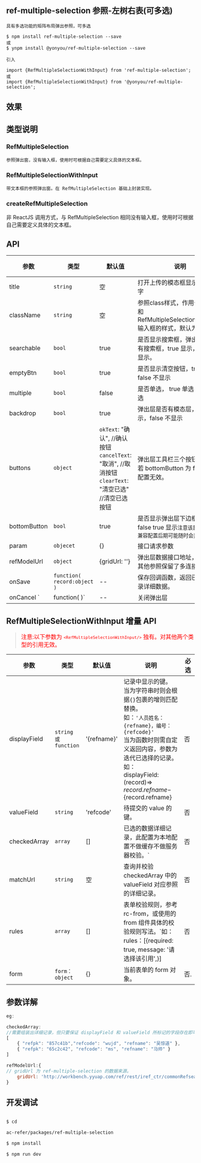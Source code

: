##  ref-multiple-selection 参照-左树右表(可多选)
    具有多选功能的矩阵布局弹出参照，可多选

```
$ npm install ref-multiple-selection --save
或
$ ynpm install @yonyou/ref-multiple-selection --save

引入

import {RefMultipleSelectionWithInput} from 'ref-multiple-selection';
或
import {RefMultipleSelectionWithInput} from '@yonyou/ref-multiple-selection';

```

## 效果


## 类型说明

### RefMultipleSelection
    
    参照弹出窗，没有输入框，使用时可根据自己需要定义具体的文本框。

### RefMultipleSelectionWithInput
    
    带文本框的参照弹出窗。在 RefMultipleSelection 基础上封装实现。

### createRefMultipleSelection
    
   非 ReactJS 调用方式，与 RefMultipleSelection 相同没有输入框，使用时可根据自己需要定义具体的文本框。


## API

参数 | 类型 |默认值| 说明 | 必选
---|---|--- | --- | ---
title |``string``|空 |打开上传的模态框显示的标题文字 | 否
className |`string`|空 | 参照class样式，作用于弹出层和 RefMultipleSelectionWithInput 输入框的样式，默认为空。 | 否
searchable |`bool`|true |是否显示搜索框，弹出层是否带有搜索框，true 显示，false 不显示。 | 否
emptyBtn |`bool`|true |是否显示清空按钮，true 显示，false 不显示 | 否
multiple |`bool`| false |是否单选， true 单选，false 多选 | 否
backdrop |`bool`| true |弹出层是否有模态层，true 显示，false 不显示 | 否
buttons |`object`| `okText`: "确认", //确认按钮<br/>`cancelText`: "取消", //取消按钮<br/>`clearText`: "清空已选" //清空已选按钮|弹出层工具栏三个按钮的文字，若 bottomButton 为  false 则该配置无效。| 否
bottomButton |`bool`|true | 是否显示弹出层下边框工具栏， false true 显示`注意该属性为临时兼容配置后期可能随时会弃用` | 否
param |`objecet`|{} |接口请求参数 | 是
refModelUrl |`object`|{gridUrl: ''} |弹出层数据接口地址，为了兼容其他参照保留了多连接配置。 | 是
onSave |`function( record:object )`|-- |保存回调函数，返回已选择的记录详细数据。 | 否
onCancel `|function(  )`|-- |关闭弹出层 | 否


## RefMultipleSelectionWithInput 增量 API
><span style="color: red; font-size: 15px;">注意:以下参数为 <code>`<RefMultipleSelectionWithInput/>`</code> 独有。对其他两个类型的引用无效。</span>

参数 | 类型 |默认值| 说明 | 必选
---|---|--- | --- | ---
displayField |<code>string 或 function</code>|'{refname}' |记录中显示的键。<br/>当为字符串时则会根据`{}`包裹的增则匹配替换。<br/>如：`'人员姓名：{refname}，编号：{refcode}'`<br/>当为函数时则需自定义返回内容，参数为迭代已选择的记录。<br/>如：<br/>displayField: (record)=>  ${record.refname}-${record.refname}| 否
valueField |``string``|'refcode' |待提交的 value 的键。 | 否
checkedArray|`array`|[]|已选的数据详细记录，此配置为本地配置不做缓存不做服务器校验。`|否
matchUrl| ``string``|空|查询并校验 checkedArray 中的 valueField 对应参照的详细记录。|否
rules|`array`|[]|表单校验规则，参考 rc-from，或使用的 from 组件具体的校验规则写法。`如： rules：[{required: true, message: '请选择该引用',}]|否
form|`form：object`|{}|当前表单的 form 对象。|否.

## 参数详解

```js
eg:

checkedArray:
//需要组装出详细记录，但只要保证 displayField 和 valueField 所标记的字段存在即可， 如：
[
    { "refpk": "857c41b","refcode": "wujd", "refname": "吴惊道" },
    { "refpk": "65c2c42", "refcode": "ms", "refname": "马帅" }
]

refModelUrl:{
// gridUrl 为 ref-multiple-selection 的数据来源。
    gridUrl: 'http://workbench.yyuap.com/ref/rest/iref_ctr/commonRefsearch'
}
```


## 开发调试

```sh

$ cd 

ac-refer/packages/ref-multiple-selection

$ npm install

$ npm run dev

```
